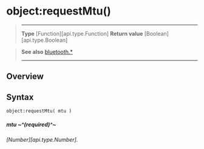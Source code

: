 # object:requestMtu()

> --------------------- ------------------------------------------------------------------------------------------
> __Type__              [Function][api.type.Function]
> __Return value__      [Boolean][api.type.Boolean]


> __See also__          [bluetooth.*](/plugin/bluetooth.md)
> --------------------- ------------------------------------------------------------------------------------------

## Overview

## Syntax

	object:requestMtu( mtu )

##### mtu ~^(required)^~
_[Number][api.type.Number]._
